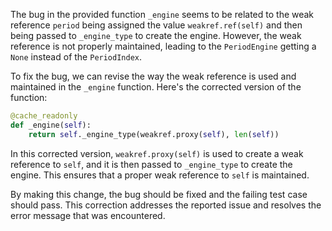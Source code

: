 The bug in the provided function `_engine` seems to be related to the weak reference `period` being assigned the value `weakref.ref(self)` and then being passed to `_engine_type` to create the engine. However, the weak reference is not properly maintained, leading to the `PeriodEngine` getting a `None` instead of the `PeriodIndex`.

To fix the bug, we can revise the way the weak reference is used and maintained in the `_engine` function. Here's the corrected version of the function:

```python
@cache_readonly
def _engine(self):
    return self._engine_type(weakref.proxy(self), len(self))
```

In this corrected version, `weakref.proxy(self)` is used to create a weak reference to `self`, and it is then passed to `_engine_type` to create the engine. This ensures that a proper weak reference to `self` is maintained.

By making this change, the bug should be fixed and the failing test case should pass. This correction addresses the reported issue and resolves the error message that was encountered.